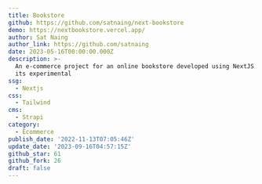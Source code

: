 ```yaml
---
title: Bookstore
github: https://github.com/satnaing/next-bookstore
demo: https://nextbookstore.vercel.app/
author: Sat Naing
author_link: https://github.com/satnaing
date: 2023-05-16T00:00:00.000Z
description: >-
  An e-commerce project for an online bookstore developed using NextJS 13 and
  its experimental
ssg:
  - Nextjs
css:
  - Tailwind
cms:
  - Strapi
category:
  - Ecommerce
publish_date: '2022-11-13T07:05:46Z'
update_date: '2023-09-16T04:57:15Z'
github_star: 61
github_fork: 26
draft: false
---
```

